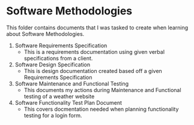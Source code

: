 # Software Methodologies


This folder contains documents that I was tasked to create when learning about Software Methodologies.


1. Software Requirements Specification
   * This is a requirements documentation using given verbal specifications from a client.
2. Software Design Specification
   * This is design documentation created based off a given Requirements Specification 
3. Software Maintenance and Functional Testing
   * This documents my actions during Maintenance and Functional testing  of a weather website
4. Software Functionality Test Plan Document
   * This covers docmentation needed when planning functionality testing for a login form.
